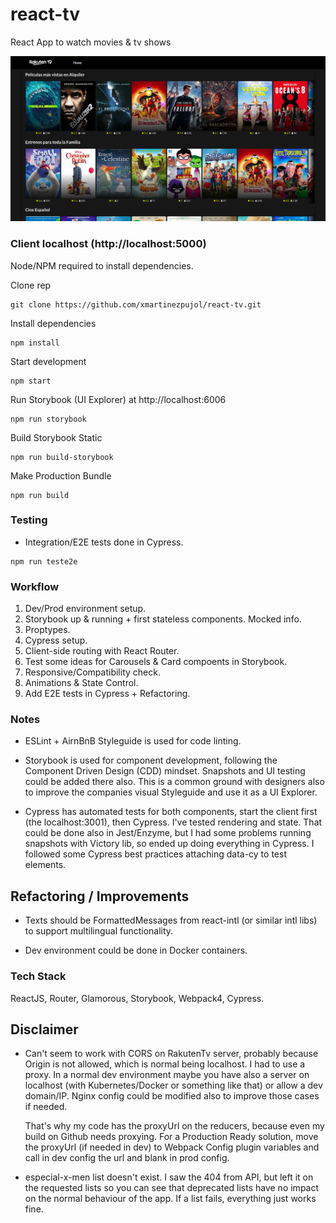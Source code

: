 # react-tv
React App to watch movies &amp; tv shows

![React Tv](react-tv.png?raw=true "React-Tv")

### Client localhost (http://localhost:5000)
Node/NPM required to install dependencies.

Clone rep
``` shell
git clone https://github.com/xmartinezpujol/react-tv.git
```

Install dependencies
``` shell
npm install
```

Start development
``` shell
npm start
```

Run Storybook (UI Explorer) at http://localhost:6006
``` shell
npm run storybook
```

Build Storybook Static
``` shell
npm run build-storybook
```

Make Production Bundle
``` shell
npm run build
```

### Testing

* Integration/E2E tests done in Cypress. 

``` shell
npm run teste2e
```

### Workflow

1) Dev/Prod environment setup.
2) Storybook up & running + first stateless components. Mocked info.
3) Proptypes.
4) Cypress setup.
5) Client-side routing with React Router.
6) Test some ideas for Carousels & Card compoents in Storybook.
7) Responsive/Compatibility check.
8) Animations & State Control.
9) Add E2E tests in Cypress + Refactoring.

### Notes

* ESLint + AirnBnB Styleguide is used for code linting.

* Storybook is used for component development, following the Component Driven Design (CDD) mindset. Snapshots and UI testing could be added there also. This is a common ground with designers also to improve the companies visual Styleguide and use it as a UI Explorer.

* Cypress has automated tests for both components, start the client first (the localhost:3001), then Cypress. I've tested rendering and state. That could be done also in Jest/Enzyme, but I had some problems running snapshots with Victory lib, so ended up doing everything in Cypress. I followed some Cypress best practices attaching data-cy to test elements.

## Refactoring / Improvements

* Texts should be FormattedMessages from react-intl (or similar intl libs) to support multilingual functionality.

* Dev environment could be done in Docker containers.

### Tech Stack
ReactJS, Router, Glamorous, Storybook, Webpack4, Cypress.


## Disclaimer

* Can't seem to work with CORS on RakutenTv server, probably because Origin is not allowed, which is normal being localhost. I had to use a proxy. In a normal dev environment maybe you have also a server on localhost (with Kubernetes/Docker or something like that) or allow a dev domain/IP. Nginx config could be modified also to improve those cases if needed. 

    That's why my code has the proxyUrl on the reducers, because even my build on Github needs proxying. For a Production Ready solution, move the proxyUrl (if needed in dev) to Webpack Config plugin variables and call in dev config the url and blank in prod config.


* especial-x-men list doesn't exist. I saw the 404 from API, but left it on the requested lists so you can see that deprecated lists have no impact on the normal behaviour of the app. If a list fails, everything just works fine.
